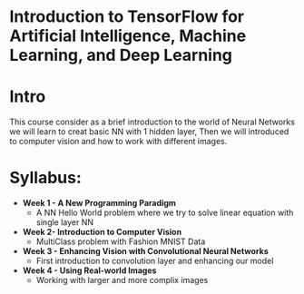 # Introduction to TensorFlow for Artificial Intelligence, Machine Learning, and Deep Learning

# Intro

This course consider as a brief introduction to the world of Neural Networks we will learn to creat basic NN with 1 hidden layer, Then we will introduced to computer vision
and how to work with different images.

# Syllabus:
  - **Week 1 - A New Programming Paradigm**
    - A NN Hello World problem where we try to solve linear equation with single layer NN
  - **Week 2- Introduction to Computer Vision**
    - MultiClass problem with Fashion MNIST Data
  -  **Week 3 - Enhancing Vision with Convolutional Neural Networks**
     - First introduction to convolution layer and enhancing our model
  -  **Week 4 - Using Real-world Images**
     - Working with larger and more complix images

